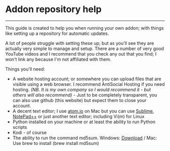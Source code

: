 # Addon repository help
---
This guide is created to help you when running your own addon; with things like setting up a repository for automatic updates. 

A lot of people struggle with setting these up; but as you'll see they are actually very simple to manage and setup. There are a number of very good YouTube videos and I recommend that you check any out that you find; I won't link any because I'm not affiliated with them. 

Things you'll need:

* A website hosting account; or somewhere you can upload files that are visible using a web browser. I recommend AntiSocial Hosting if you need hosting. *(NB. It is my own company so I would recommend it - but others will also recommend)* - Just to be completely transparent, you can also use github (this website) but expect them to close your account.
* A decent text editor; I use [atom.io](https://atom.io) on Mac but you can use [Sublime](https://www.sublimetext.com/), [NotePad++](https://notepad-plus-plus.org/) or just another text editor; including Vi(m) for Linux
* Python installed on your machine or at least the ability to run Python scripts
* Kodi - of course
* The ability to run the command md5sum. Windows: [Download](http://www.pc-tools.net/win32/md5sums/) / Mac: Use brew to install (brew install md5sum)